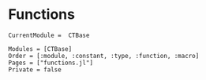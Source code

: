 # Functions

```@meta
CurrentModule =  CTBase
```

```@autodocs
Modules = [CTBase]
Order = [:module, :constant, :type, :function, :macro]
Pages = ["functions.jl"]
Private = false
```

